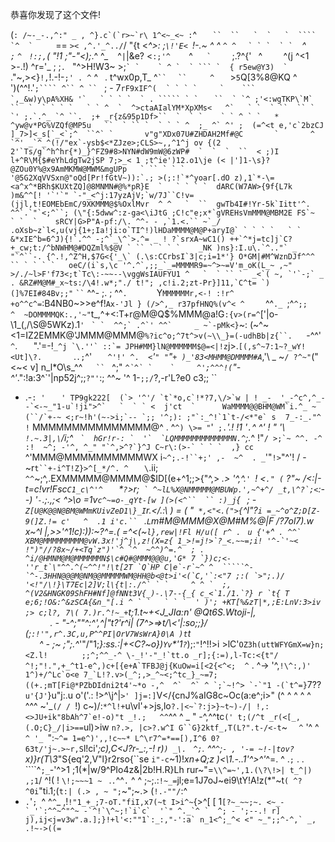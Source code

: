 恭喜你发现了这个文件!



(``: /~-_-.,^:" _ , ^}.c`(`r>~`r\ 1^<~_<~ :``^  `    ``  `` `  ` `   ``  `  `   `  ````  `^  `   `` `  `
 == `>< ,^.'_^../`/ "{t <_^>: ;`\!'E< `!-.~ ^ ^ ` ^ ^ `  ``   ` ` `  ` ` `` ` `       ^  `    ; ` ` ^  `
`!:;,`( "!1 ;"-"<);_.^ ^_ ` ` ^`|`|&e? <`:;'^ ` ` `  ` `^ `  ` `` `  `` ` ` ` ` ;.?^{'` `   ^ `  `  ` ` 
^(j ^<1 >-.!) ^r='_ ; ;`. `    "^>H!W3~  >;`` ` `  `` `  ` `` ` ^ `  ` ``` `  { r5ew@Y3)  ` `` `  ` ` ` 
."~,><}`!,`!.-!-`;' . ^` ^ ` `. t^wx0p,T_ ^` ``  `  `  ``   `   `  ` `^   ` >`5`Q[3%8@KQ   ^`   `   `  `
')(^^!.'`;```` ^`` ^ `` `   ; - 7`rF9xIF^(`  ` ` `` ` ` ` `     `    ```  `,_&w)y\pA%XH& '`   ` ` ` `  `
. ````` ` `  `` ```  ``  ` `^ ;'<:wgTKP\`M`  ``  `  ` ` ` `   ` ` ^  `  ^>ctaAIalYM*XpXMs<   ^`   ` `  `
 ``  `` `  `' ;.`.^_ `^ ``.  ;+ _r{z&95p1Df>``  `  ` `    ` ` ^ ` `   * ^yw@v*PG%VZQf@MP5u   ``  ` `` ` 
` ` ` ^  ;_ ^` ^' ;  (=^<t e,'c`2bzCJ ]_7>]<_s[`_<`;^  ``^` `       v"g"XDx07U#ZHDAH2Mf#@C       `      
^ `^' _`^_^(!/"ex`-ysb$<*ZJze>;CLS>~,,^1^j ov {(2 2'`Ts/g`^h^hr{*)_}^FZ9#8>NYN#dW9mW@6zWP#  `  `  `  `` 
< ;)I l+^R\M{$#eYhLdgTw2jSP 7;>_< 1 ;t^ie')12.o1\je (< |']1-\s}?@ZOu0Y%@x9AmMKMW@MWM&mgUPp   ` `` ` ` ` 
'@5G2XqVVSxn@"oQd[Pr!fGtV~)):`.; >(;:!`*^yoar[.dO z),1`*-\=<a^x^*BRh$KUXtZQ]@8MNMN#@%*pR}E  `   ` ` ` ` 
dARC(W7AW>{9f{L7k )m&^^[! '`'`" `-"_<^j:17yzAjV;`w/7J``C!v=(jjl,t!EOMEbEmC/9XKMMM@$%OxlMvr  ^ ^   `  `` 
gwTb4I#!Yr-5k`Iitt'^. ^^`.`"`<;^``; (\"{:5dww^:z-ga<\iJtG ;C!c"e;x*`gVREHsVmMMM@MBM2E FS`~     ` `  `   
sRCY|G>P"A-pf:/\. ^^- - ,`1.<.`` ~`_/ .oXsb~z`l<,u(vj{1+;Ia!ji:o`TI^!)lHDaMMMM@M@P+aryI@` ` ` ` `   ` ` 
&*xIE^b=6^J){!`.^^ -;^`_\^`>.^= _ ! ?`srxA~wC1() ++`^*j=tc]j`C?+_cw;t:/^bNWHM@#DQZml%$@V ` `` ` ` ` `   
_NK )ns}:I.u\.`^.."` _ "`^``-. {^.!,^Z^H,$7G<{'_\` (.\s:CCrbsI`3|c;i=1*'} O*GM|#M^WznDJf^^^ `` ` ` ` `  
oeC/(i`s,\c '^.^`,;;_`_=MMMMR9=~^>~=V'm_oK(L_~ ,~" >/./~l>F'f73<;t`Tc\:-~~--\vggWsIAUFYU1 ^   `  ` `` ` 
_<`( ~, `'`-;` _    . &RZ#M@M#_x~ts:/\4!.w*;"./ t!"; ,c!i.2;zt-Pr}]11,`C^t= `)(]%7EI#84Bv;;"```  ` `` ` 
^^-  ;. ; ^^`.      ` Y`MMMMMMr,<-! :!r^ +o^^c^=`:B4NB0~>>e^f!`Ax-'Jl } (/>^,_ r37pfHNQ%(v^< ^` `  ` ` `
^^`._ `;^`^;;     ^  ~DOMMMMQK:.,'~"`t_,\^+<:T+r@M@Q$%MMM@a!G`:{v>(r=^`['|o-\1_(,/\S@5WKz).1`'`  `` ` ` 
^^;` .^`' ^^`     _ ~`-pMk<}``~: (~^~  <1=IZ2EMMK@'JMMM@MMM@`%?ic^o;^7t^>v(~\\_}=(-udhBb|z{``.`  ``  `` 
 -^^' `^`.`   `   ".'=-!``_^j `\.''` ::`= JPH#MM}lN@MMMMMM$@=<|!z``j>.`[(,s^~7:1~?_wY!<Ut]\?.    ` `  ` 
.` .; `^'`  `   ` ^'!' ^.  <`_'`" "`"`+ )_'83<MHMM@DMMMM#A`_,'\ _ ~`/ ?^~"`("<~< v] n_l*O\s_^^`    ``  `
^;" _``^`^` `    `     ^';^^^!(``"-^'_.":!a:3^\`'|np52j^;;`?"'`:; ^^~ '^ 1-`;;/`?,-r'L?e0 c3;;       `` 
- .-`: '`   ```   ' TP9gk222[  (`> '^'/ `t`*o,c`!*?7,\/>`w | ! _-  '_-^c^,^_--`<-~_"1-u`!ji">^`   `  ` `
<  j'ct  `      WaMMMM@@BHM@WM`i.^_ ~ (``/`+-~ <;r~!h'(~->i;`-- `;; '^;): ;"`:_^!`1`t-/<*"e` s```  ` ` `
 7_-:_."^ ! `   MMMMMMMMMMMMMMM@^ .  ^`^) \>= "`'` ;.`_'.! !1  _'`.`^  ^' ! " '_\ `!.~.3|,\`/i;^   `` ` 
hGr!r-: `  '`  `LQMMMMMMMMMMMMMN.^``;._^ !"``/ >;`~ ^^. -^ :!  ~^; -'^, ^_" "`^,>^?`}^J C~r\:(>-` ` ` ` 
,} cc  ``     ^'MMM@MMMMMMMMMMWX i`~^;.-!``+;' ,-  ~^  . _`'"``!>``"^'! / -~r`t``+-i^T!Z}>^[_*/^. ^ ` ` 
\`.ii;` ^^`~;^,.EXMMMMM@MMMM@$ID[(e\+^1;;>{"^,> _.> '^,^.`' `! <`." (` ?"~ /<:|-t=c!vr!Fsc`C1_c\^'^   ` 
*`?`>r;`` ` ^~lL%X@NMMMMM@MBUWp.',~^+^/ _t,\^?`;<``:--) _'`-`.;.,;< ^>\\o =1v`c^~=o-_qYt-[w ](>(<^``  ``
:)_j`{` ` ; -`Z[U@K@@N@BM@WMmKUivZeD1\}_I`r.</.:\ ) = ( "` *,<"<.(">{`^l"?`i =_~^o^Z;D[Z-9(]Z.!= c'   ^ 
.1 i'c.`` ` .`L`m#M@MMM@X@M#M%@|F /?7ol7).w x~^l |,>>'^1!c):)):~?^=<t>.( =^<(~`l},rew|!Fl H/u([ r^ .`  `
u {'+`^`` . ^^` XBM@MMMMMMMMM@vW.3x!'j^j\,z!(X=z{ 1_>!=j!>`?_<.~~=;i! '^-`'~< !")"//?8x~/+<Tq`z")'`^ `^ 
~^^)^=.^  ; .  ^i/@HMNM@M@MMMMMMN$\c#Q#@MMM@@@u,'G* 7 `})c;<-''r_t`\"^^.^(~^^!"!\t[2T `Q`HP C|e`-r`~^ ^ 
        `````^-`^-.3HHN@@@M@NM@@MMMMMWM@HH@b<@t>i'<(`C,'`:<"7 ;:( `>";.)/ '<!"/\!}\T7Ec|2]V;l\{t|:./^` `
  `     ^ ^ `  ;, ^(V2&HNGK09ShFH#Nf]@fNNt3V{_)-.\7--{_{ c_<`1./1.`?} r `t{ T e;6;!O&:^&zSCA{&n_"[.i ^ `
    `   ` ` `  ' )'; +KT[%&zT|*,;E:LnV:3>iv ;> c;l?, 7\( 7.)r.^!~_+``t;1\.t~+<J_JIa:n' @Qt6S.Wtoji-|,   
`     `   . -  "-^;""^:^\',_^|"t?\'r^i| (_7^>=>t/\\<'|:so;;}/ (;`:!'",r^.3C,u,P^^PI|OrV7WsWrA}0\A )t`t  
` ` ` `   ^ -  ;~ ;"_;.^_'"\/"1;_}:ss.:|+<C?~o})`Yv`*'1`?`_);:`"`!^!!>i >lC'`OZ3h(uttWFYGmX=w}n;<Z.l!   
 `   ``    ;;^;^^_-^ \-_!'-"_!`tt.o _r];{:=),l-Tc:<{t"/ ^!;"!.",+_^t1-e^,)c+[{e+A`TFBJ@j{KuOw=i[<2{<^<; 
 ^ ``     . ^-> '^,``!\^:,)' 1^)+/^Lc`o<e 7_`L!?.v>(_^;,>_^~<;^tc_}_~=7;((+.;mT[Fi@*PZbDIdni2t4'~*o -,^ 
 ^`  ^` ^ `;`~!^> `-`"1 -(`t^=}``7??`u'{J'`}u"j:.u o'('.: !>^\j^|`>' ]j=:]`V</{cnJ%aIG8c~Oc(a:e^;i>" (^ 
 ^ ^ ^ ^ ^^^ ~'_`(/ / `!)  c~)/:`*^l!+`u\vl'+>js,lo``?.|<~`?:j>}~t~)-/| !,:<>JU+ik"8bAh^7`e!-o)"t _!.;  
 ^^``^^ ^ _ " -^,^^tc`(' t;(/^t _r(<[_,(.O;C}_/|i>==`ul)>iw `n?.>, |c>?.w^I G``G}2ktf_,T(L?".t-/<-t`~ ` 
^` '^ ^ `^ '_ `":`~^= 1=e^)',,!c~~* L^\r7^=*==[),I^6 0?63t/'j~.>~r,S`l!ci'*;c),C<J?r\-_\:,-! r)`) _\. ` 
`^;`.  ^^`^`;`- , '-= ~!-|tov?`x)}r(T\3*"S{eq'2,V"l}r2rso\{``se `i"-c`~1)!_xn+Q;z  )<\1.-..1'^>^'_^=. ^ 
.`;` . . ````^`;_`-'^>1 ;1(*|w/9^PIo4z&|2b!H.R}Lh rur~"=`\\^=~',1.(\?\!>| t_^|) ,;1`/ ^!( ! `\!;~~~1 ~ `
.`.`^^`.` ^ ^ ;`~`;.:`!~_=`jl;e=1J7oJ~ei9\tY!A!z(*"~t`( ^?^0i`"ti.1;(`t:| (.> , ~ ";`~";~.> (`!.-""/`:^ 
- `.`'`; `^  ^`^`_ ,!`!"1_+_;7-oT."fiI,x7(~t I>i^~`{>^[ [ 1``[?~_~~;~. <~_-`_'`:^^~^"^~ -`^!`\^~;!`i`c` 
'`" ^._`^ `  ^; - ';--.! r] j),ij<j=v3w".a.];}!+l'<:""1`:_:,"-':a` n_1<^;_^< <" ~_";;^-^,` _, .!~->((=``

